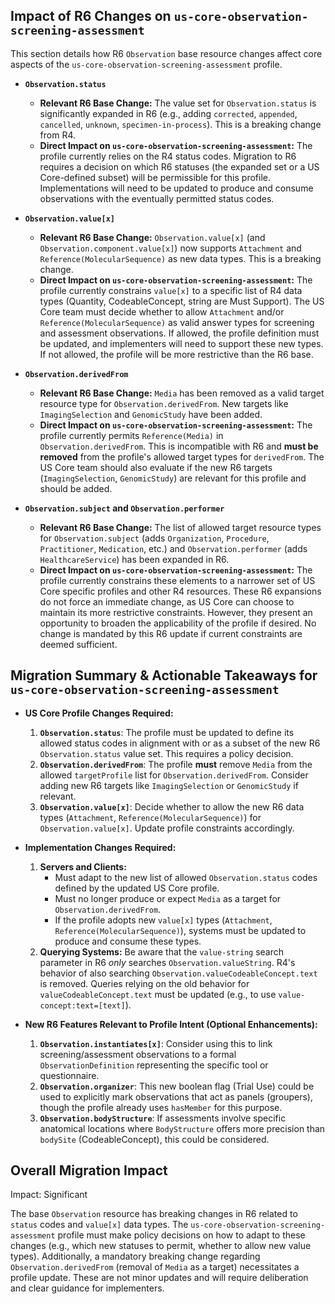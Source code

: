 ## Impact of R6 Changes on `us-core-observation-screening-assessment`

This section details how R6 `Observation` base resource changes affect core aspects of the `us-core-observation-screening-assessment` profile.

*   **`Observation.status`**
    *   **Relevant R6 Base Change:** The value set for `Observation.status` is significantly expanded in R6 (e.g., adding `corrected`, `appended`, `cancelled`, `unknown`, `specimen-in-process`). This is a breaking change from R4.
    *   **Direct Impact on `us-core-observation-screening-assessment`:** The profile currently relies on the R4 status codes. Migration to R6 requires a decision on which R6 statuses (the expanded set or a US Core-defined subset) will be permissible for this profile. Implementations will need to be updated to produce and consume observations with the eventually permitted status codes.

*   **`Observation.value[x]`**
    *   **Relevant R6 Base Change:** `Observation.value[x]` (and `Observation.component.value[x]`) now supports `Attachment` and `Reference(MolecularSequence)` as new data types. This is a breaking change.
    *   **Direct Impact on `us-core-observation-screening-assessment`:** The profile currently constrains `value[x]` to a specific list of R4 data types (Quantity, CodeableConcept, string are Must Support). The US Core team must decide whether to allow `Attachment` and/or `Reference(MolecularSequence)` as valid answer types for screening and assessment observations. If allowed, the profile definition must be updated, and implementers will need to support these new types. If not allowed, the profile will be more restrictive than the R6 base.

*   **`Observation.derivedFrom`**
    *   **Relevant R6 Base Change:** `Media` has been removed as a valid target resource type for `Observation.derivedFrom`. New targets like `ImagingSelection` and `GenomicStudy` have been added.
    *   **Direct Impact on `us-core-observation-screening-assessment`:** The profile currently permits `Reference(Media)` in `Observation.derivedFrom`. This is incompatible with R6 and **must be removed** from the profile's allowed target types for `derivedFrom`. The US Core team should also evaluate if the new R6 targets (`ImagingSelection`, `GenomicStudy`) are relevant for this profile and should be added.

*   **`Observation.subject` and `Observation.performer`**
    *   **Relevant R6 Base Change:** The list of allowed target resource types for `Observation.subject` (adds `Organization`, `Procedure`, `Practitioner`, `Medication`, etc.) and `Observation.performer` (adds `HealthcareService`) has been expanded in R6.
    *   **Direct Impact on `us-core-observation-screening-assessment`:** The profile currently constrains these elements to a narrower set of US Core specific profiles and other R4 resources. These R6 expansions do not force an immediate change, as US Core can choose to maintain its more restrictive constraints. However, they present an opportunity to broaden the applicability of the profile if desired. No change is mandated by this R6 update if current constraints are deemed sufficient.

## Migration Summary & Actionable Takeaways for `us-core-observation-screening-assessment`

*   **US Core Profile Changes Required:**
    1.  **`Observation.status`**: The profile must be updated to define its allowed status codes in alignment with or as a subset of the new R6 `Observation.status` value set. This requires a policy decision.
    2.  **`Observation.derivedFrom`**: The profile **must** remove `Media` from the allowed `targetProfile` list for `Observation.derivedFrom`. Consider adding new R6 targets like `ImagingSelection` or `GenomicStudy` if relevant.
    3.  **`Observation.value[x]`**: Decide whether to allow the new R6 data types (`Attachment`, `Reference(MolecularSequence)`) for `Observation.value[x]`. Update profile constraints accordingly.

*   **Implementation Changes Required:**
    1.  **Servers and Clients:**
        *   Must adapt to the new list of allowed `Observation.status` codes defined by the updated US Core profile.
        *   Must no longer produce or expect `Media` as a target for `Observation.derivedFrom`.
        *   If the profile adopts new `value[x]` types (`Attachment`, `Reference(MolecularSequence)`), systems must be updated to produce and consume these types.
    2.  **Querying Systems:** Be aware that the `value-string` search parameter in R6 *only* searches `Observation.valueString`. R4's behavior of also searching `Observation.valueCodeableConcept.text` is removed. Queries relying on the old behavior for `valueCodeableConcept.text` must be updated (e.g., to use `value-concept:text=[text]`).

*   **New R6 Features Relevant to Profile Intent (Optional Enhancements):**
    1.  **`Observation.instantiates[x]`**: Consider using this to link screening/assessment observations to a formal `ObservationDefinition` representing the specific tool or questionnaire.
    2.  **`Observation.organizer`**: This new boolean flag (Trial Use) could be used to explicitly mark observations that act as panels (groupers), though the profile already uses `hasMember` for this purpose.
    3.  **`Observation.bodyStructure`**: If assessments involve specific anatomical locations where `BodyStructure` offers more precision than `bodySite` (CodeableConcept), this could be considered.

## Overall Migration Impact
Impact: Significant

The base `Observation` resource has breaking changes in R6 related to `status` codes and `value[x]` data types. The `us-core-observation-screening-assessment` profile must make policy decisions on how to adapt to these changes (e.g., which new statuses to permit, whether to allow new value types). Additionally, a mandatory breaking change regarding `Observation.derivedFrom` (removal of `Media` as a target) necessitates a profile update. These are not minor updates and will require deliberation and clear guidance for implementers.